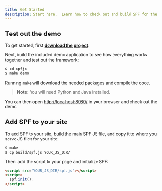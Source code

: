 ```yaml
---
title: Get Started
description: Start here.  Learn how to check out and build SPF for the first time.
---
```


## Test out the demo

To get started, first **[download the project][download]**.

Next, build the included demo application to see how everything works together
and test out the framework:

```sh
$ cd spfjs
$ make demo
```

Running `make` will download the needed packages and compile the code.

> **Note:** You will need Python and Java installed.

You can then open <http://localhost:8080/> in your browser and check out the demo.


## Add SPF to your site

To add SPF to your site, build the main SPF JS file, and copy it to where
you serve JS files for your site:

```sh
$ make
$ cp build/spf.js YOUR_JS_DIR/
```

Then, add the script to your page and initialize SPF:

```html
<script src="YOUR_JS_DIR/spf.js"></script>
<script>
  spf.init();
</script>
```


[download]: ../../download/
